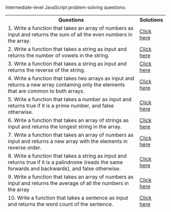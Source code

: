 Intermediate-level JavaScript problem-solving questions:

<table>
<thead><th>Questions</th><th>Solutions</tdh><thead>
<tr><td>1. Write a function that takes an array of numbers as input and returns the sum of all the even numbers in the array.</td> <td> <a href="https://github.com/Zubair650/JavaScript-Problem-Solving-Tasks-Intermediate-Level/blob/main/Task_1.js"> Click here</a> </td></tr>

<tr><td>2. Write a function that takes a string as input and returns the number of vowels in the string.</td>
<td> <a href="https://github.com/Zubair650/JavaScript-Problem-Solving-Tasks-Intermediate-Level/blob/main/Task_2.js"> Click here</a> </td></tr>

<tr><td>3. Write a function that takes a string as input and returns the reverse of the string.</td>
<td> <a href="https://github.com/Zubair650/JavaScript-Problem-Solving-Tasks-Intermediate-Level/blob/main/Task_3.js"> Click here</a> </td></tr>

<tr><td>4. Write a function that takes two arrays as input and returns a new array containing only the elements that are common to both arrays.</td>
<td> <a href="https://github.com/Zubair650/JavaScript-Problem-Solving-Tasks-Intermediate-Level/blob/main/Task_4.js"> Click here</a> </td></tr>

<tr><td>5. Write a function that takes a number as input and returns true if it is a prime number, and false otherwise.</td>
<td> <a href="https://github.com/Zubair650/JavaScript-Problem-Solving-Tasks-Intermediate-Level/blob/main/Task_5.js"> Click here</a> </td></tr>

<tr><td>6. Write a function that takes an array of strings as input and returns the longest string in the array.</td>
<td> <a href="https://github.com/Zubair650/JavaScript-Problem-Solving-Tasks-Intermediate-Level/blob/main/Task_6.js"> Click here</a> </td></tr>

<tr><td>7. Write a function that takes an array of numbers as input and returns a new array with the elements in reverse order.</td>
<td> <a href="https://github.com/Zubair650/JavaScript-Problem-Solving-Tasks-Intermediate-Level/blob/main/Task_7.js"> Click here</a> </td></tr>

<tr><td>8. Write a function that takes a string as input and returns true if it is a palindrome (reads the same forwards and backwards), and false otherwise.</td>
<td> <a href="https://github.com/Zubair650/JavaScript-Problem-Solving-Tasks-Intermediate-Level/blob/main/Task_8.js"> Click here</a> </td></tr>

<tr><td>9. Write a function that takes an array of numbers as input and returns the average of all the numbers in the array</td>
<td> <a href="https://github.com/Zubair650/JavaScript-Problem-Solving-Tasks-Intermediate-Level/blob/main/Task_9.js"> Click here</a> </td></tr>

<tr><td>10. Write a function that takes a sentence as input and returns the word count of the sentence.</td>
<td> <a href="https://github.com/Zubair650/JavaScript-Problem-Solving-Tasks-Intermediate-Level/blob/main/Task_10.js"> Click here</a> </td></tr>

</table>
